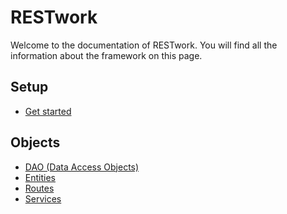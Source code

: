 # RESTwork
Welcome to the documentation of RESTwork.
You will find all the information about the framework on this page.

## Setup
- [Get started](./setup/Get_started.md)

## Objects
- [DAO (Data Access Objects)](./objects/DAO.md)
- [Entities](./objects/Entities.md)
- [Routes](./objects/Routes.md)
- [Services](./objects/Services.md)